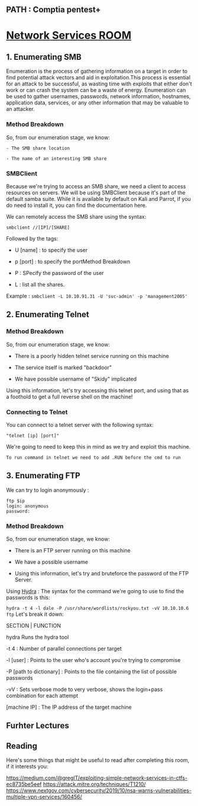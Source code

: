 ## PATH : Comptia pentest+

# [Network Services ROOM](https://tryhackme.com/room/networkservices)

## 1. Enumerating SMB 
Enumeration is the process of gathering information on a target in order to find potential attack vectors and aid in exploitation.This process is essential for an attack to be successful, as wasting time with exploits that either don't work or can crash the system can be a waste of energy. Enumeration can be used to gather usernames, passwords, network information, hostnames, application data, services, or any other information that may be valuable to an attacker.


### Method Breakdown

So, from our enumeration stage, we know:

    - The SMB share location

    - The name of an interesting SMB share

### SMBClient

Because we're trying to access an SMB share, we need a client to access resources on servers. We will be using SMBClient because it's part of the default samba suite. While it is available by default on Kali and Parrot, if you do need to install it, you can find the documentation here.

We can remotely access the SMB share using the syntax:

`` smbclient //[IP]/[SHARE] ``

Followed by the tags:

- U [name] : to specify the user

- p [port] : to specify the portMethod Breakdown

- P : SPecify the password of the user

- L : list all the shares.

Example : `smbclient -L 10.10.91.31 -U 'svc-admin' -p 'management2005'`



## 2. Enumerating Telnet

### Method Breakdown

So, from our enumeration stage, we know:

- There is a poorly hidden telnet service running on this machine

- The service itself is marked "backdoor"

- We have possible username of "Skidy" implicated

Using this information, let's try accessing this telnet port, and using that as a foothold to get a full reverse shell on the machine!

### Connecting to Telnet

You can connect to a telnet server with the following syntax:

    "telnet [ip] [port]"

We're going to need to keep this in mind as we try and exploit this machine.

`To run command in telnet we need to add .RUN before the cmd to run`


## 3. Enumerating FTP

We can try to login anonymously : 
```
ftp $ip
login: anonymous
password: 
```

### Method Breakdown

So, from our enumeration stage, we know:

- There is an FTP server running on this machine

- We have a possible username

- Using this information, let's try and bruteforce the password of the FTP Server.

Using [Hydra](Hydra--notes.md) : 
The syntax for the command we're going to use to find the passwords is this:

`hydra -t 4 -l dale -P /usr/share/wordlists/rockyou.txt -vV 10.10.10.6 ftp`
Let's break it down:

SECTION  | FUNCTION

hydra  Runs the hydra tool

-t 4 : Number of parallel connections per target

-l [user]  : Points to the user who's account you're trying to compromise

-P [path to dictionary] : Points to the file containing the list of possible passwords

-vV  : Sets verbose mode to very verbose, shows the login+pass combination for each attempt

[machine IP]  : The IP address of the target machine


## Furhter Lectures
## Reading

Here's some things that might be useful to read after completing this room, if it interests you:

https://medium.com/@gregIT/exploiting-simple-network-services-in-ctfs-ec8735be5eef
https://attack.mitre.org/techniques/T1210/
https://www.nextgov.com/cybersecurity/2019/10/nsa-warns-vulnerabilities-multiple-vpn-services/160456/